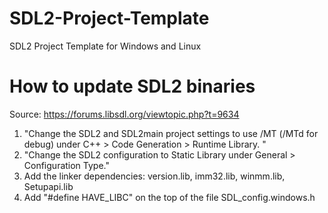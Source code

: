 # SDL2-Project-Template
SDL2 Project Template for Windows and Linux
# How to update SDL2 binaries
Source: https://forums.libsdl.org/viewtopic.php?t=9634
1. "Change the SDL2 and SDL2main project settings to use /MT (/MTd for debug) under C++ > Code Generation > Runtime Library. "
2. "Change the SDL2 configuration to Static Library under General > Configuration Type."
3. Add the linker dependencies: version.lib, imm32.lib, winmm.lib, Setupapi.lib
4. Add "#define HAVE_LIBC" on the top of the file SDL_config.windows.h
